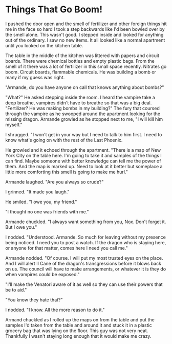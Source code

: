 #  Things That Go Boom!

I pushed the door open and the smell of fertilizer and other foreign things hit
me in the face so hard I took a step backwards like I'd been bowled over by the
smell alone. This wasn't good. I stepped inside and looked for anything out of
the ordinary. I saw no new items. It all looked like a normal apartment until
you looked on the kitchen table.

The table in the middle of the kitchen was littered with papers and circuit
boards. There were chemical bottles and empty plastic bags. From the smell of it
there was a lot of fertilizer in this small space recently. Nitrates go boom.
Circuit boards, flammable chemicals. He was building a bomb or many if my guess
was right.

"Armande, do you have anyone on call that knows anything about bombs?"

"What?" He asked stepping inside the room. I heard the vampire take a deep
breathe, vampires didn't have to breathe so that was a big deal. "Fertilizer? He
was making bombs in my building?" The fury that coursed through the vampire as
he swooped around the apartment looking for the missing dragon. Armande growled
as he stopped next to me, "I will kill him myself."

I shrugged. "I won't get in your way but I need to talk to him first. I need to
know what's going on with the rest of the Last Phoenix.

He growled and it echoed through the apartment. "There is a map of New York City
on the table here. I'm going to take it and samples of the things I can find.
Maybe someone with better knowledge can tell me the power of them. And the map
is marked up. Need to look at it better but someplace a little more comforting
this smell is going to make me hurl."

Armande laughed. "Are you always so crude?"

I grinned. "It made you laugh."

He smiled. "I owe you, my friend."

"I thought no one was friends with me."

Armande chuckled. "I always want something from you, Nox. Don't forget it. But I
owe you."

I nodded. "Understood. Armande. So much for leaving without my presence being
noticed. I need you to post a watch. If the dragon who is staying here, or
anyone for that matter, comes here I need you call me."

Armande nodded. "Of course. I will put my most trusted eyes on the place. And I
will alert Il Cane of the dragon's transgressions before it blows back on us.
The council will have to make arrangements, or whatever it is they do when
vampires could be exposed."

"I'll make the Venatori aware of it as well so they can use their powers that be
to aid."

"You know they hate that?"

I nodded. "I know. All the more reason to do it."

Armand chuckled as I rolled up the maps on from the table and put the samples
I'd taken from the table and around it and stuck it in a plastic grocery bag
that was lying on the floor. This guy was not very neat. Thankfully I wasn't
staying long enough that it would make me crazy.
